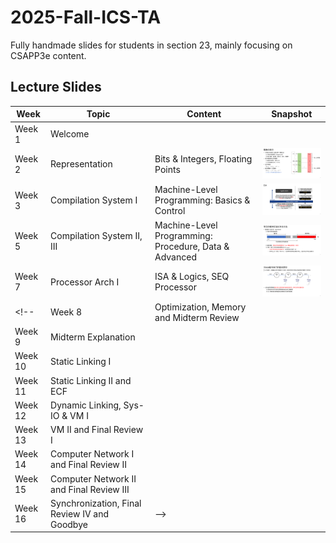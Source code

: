 # 2025-Fall-ICS-TA
Fully handmade slides for students in section 23, mainly focusing on CSAPP3e content.

## Lecture Slides
| Week   | Topic                                  |Content|Snapshot|
|--------|----------------------------------------|-------------------------------|-------|
| Week 1 | Welcome|||
| Week 2 | Representation|Bits & Integers, Floating Points|<img src="./figs/Week2.svg" width="200">|
| Week 3 | Compilation System I|Machine-Level Programming: Basics & Control|<img src="./figs/Week3.svg" width="200">|
| Week 5 | Compilation System II, III|Machine-Level Programming: Procedure, Data & Advanced|<img src="./figs/Week5.svg" width="200">|
| Week 7 | Processor Arch I|ISA & Logics, SEQ Processor|<img src="./figs/Week7.svg" width="200">|
<!-- | Week 8 | Optimization, Memory and Midterm Review |
| Week 9 | Midterm Explanation                    |
| Week 10| Static Linking I                       |
| Week 11| Static Linking II and ECF              |
| Week 12| Dynamic Linking, Sys-IO & VM I         |
| Week 13| VM II and Final Review I              |
| Week 14| Computer Network I and Final Review II  |
| Week 15| Computer Network II and Final Review III  |
| Week 16| Synchronization, Final Review IV and Goodbye  | -->

